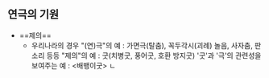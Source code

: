 ## 연극의 기원
- ==제의==
	- 우리나라의 경우
	  "(연)극"의 예 : 가면극(탈춤), 꼭두각시(괴례) 놀음, 사자춤, 판소리 등등
	  "제의"의 예 : 굿(치병굿, 풍어굿, 호환 방지굿)
	  '굿'과 '극'의 관련성을 보여주는 예 : <배뱅이굿> 
	 ㄴ